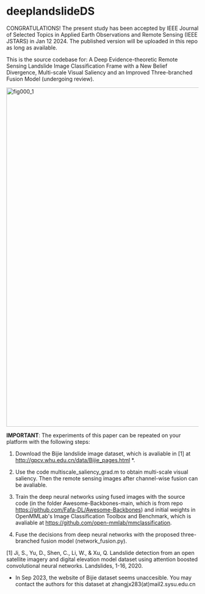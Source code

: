 # deeplandslideDS
CONGRATULATIONS! The present study has been accepted by IEEE Journal of Selected Topics in Applied Earth Observations and Remote Sensing (IEEE JSTARS) in Jan 12 2024.
The published version will be uploaded in this repo as long as available. 

This is the source codebase for: A Deep Evidence-theoretic Remote Sensing Landslide Image Classification Frame with a New Belief Divergence, Multi-scale Visual Saliency and an Improved Three-branched Fusion Model (undergoing review). 


<img width="889" alt="fig000_1" src="https://github.com/defzhangaa/deeplandslideDS/assets/128769580/7e266e86-0a20-4524-aaf1-0cc3acecbfb5">


**IMPORTANT**: The experiments of this paper can be repeated on your platform with the following steps: 

1. Download the Bijie landslide image dataset, which is avaliable in [1] at http://gpcv.whu.edu.cn/data/Bijie_pages.html *. 

2. Use the code multiscale_saliency_grad.m to obtain multi-scale visual saliency. Then the remote sensing images after channel-wise fusion can be avaliable.  

3. Train the deep neural networks using fused images with the source code (in the folder Awesome-Backbones-main, which is from repo https://github.com/Fafa-DL/Awesome-Backbones) and initial weights in OpenMMLab's Image Classification Toolbox and Benchmark, which is avaliable at https://github.com/open-mmlab/mmclassification. 

4. Fuse the decisions from deep neural networks with the proposed three-branched fusion model (network_fusion.py). 

[1] Ji, S., Yu, D., Shen, C., Li, W., & Xu, Q. Landslide detection from an open satellite imagery and digital elevation model dataset using attention boosted convolutional neural networks. Landslides, 1-16, 2020. 

* In Sep 2023, the website of Bijie dataset seems unaccesible. You may contact the authors for this dataset at zhangjx283(at)mail2.sysu.edu.cn
